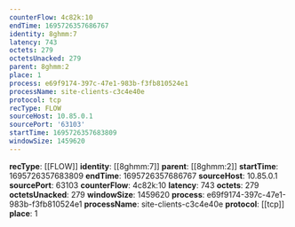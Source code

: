 ```yaml
---
counterFlow: 4c82k:10
endTime: 1695726357686767
identity: 8ghmm:7
latency: 743
octets: 279
octetsUnacked: 279
parent: 8ghmm:2
place: 1
process: e69f9174-397c-47e1-983b-f3fb810524e1
processName: site-clients-c3c4e40e
protocol: tcp
recType: FLOW
sourceHost: 10.85.0.1
sourcePort: '63103'
startTime: 1695726357683809
windowSize: 1459620
---
```

**recType**: [[FLOW]]
**identity**: [[8ghmm:7]]
**parent**: [[8ghmm:2]]
**startTime**: 1695726357683809
**endTime**: 1695726357686767
**sourceHost**: 10.85.0.1
**sourcePort**: 63103
**counterFlow**: 4c82k:10
**latency**: 743
**octets**: 279
**octetsUnacked**: 279
**windowSize**: 1459620
**process**: e69f9174-397c-47e1-983b-f3fb810524e1
**processName**: site-clients-c3c4e40e
**protocol**: [[tcp]]
**place**: 1